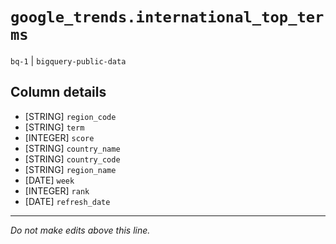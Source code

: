 # `google_trends.international_top_terms`
`bq-1` | `bigquery-public-data`

## Column details
* [STRING]    `region_code`
* [STRING]    `term`
* [INTEGER]   `score`
* [STRING]    `country_name`
* [STRING]    `country_code`
* [STRING]    `region_name`
* [DATE]      `week`
* [INTEGER]   `rank`
* [DATE]      `refresh_date`

-------------------------------------------------------------------------------
*Do not make edits above this line.*
